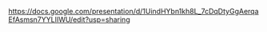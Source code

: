 https://docs.google.com/presentation/d/1UindHYbn1kh8L_7cDqDtyGgAerqaEfAsmsn7YYLIIWU/edit?usp=sharing
